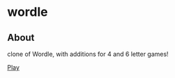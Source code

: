 # wordle

## About

clone of Wordle, with additions for 4 and 6 letter games!

[Play](https://emilykidd3.github.io/wordle/)
